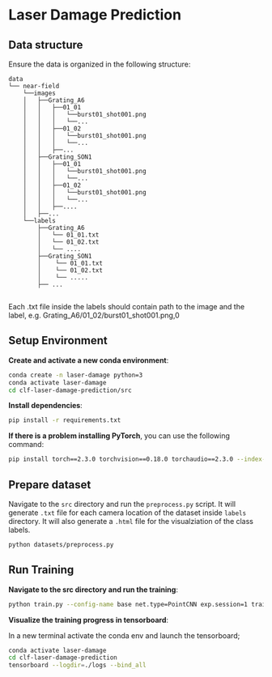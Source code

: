 # Laser Damage Prediction

## Data structure

Ensure the data is organized in the following structure:
```
data
└── near-field
    └──images
    │   ├──Grating_A6
    │   │   ├──01_01
    │   │   │   └──burst01_shot001.png
    │   │   │   └──...
    │   │   ├──01_02
    │   │   │   └──burst01_shot001.png
    │   │   │   └──...
    │   │   ├──...
    │   ├──Grating_SON1
    │   │   ├──01_01
    │   │   │   └──burst01_shot001.png
    │   │   │   └──...
    │   │   ├──01_02
    │   │   │   └──burst01_shot001.png
    │   │   │   └──...
    │   │   ├──....
    │   ├──...
    └──labels
        ├──Grating_A6
        │   └── 01_01.txt
        │   └── 01_02.txt
        │   └── ....
        ├──Grating_SON1
        │    └── 01_01.txt
        │    └── 01_02.txt
        │    └── .....
        ├── ...
        

```
Each .txt file inside the labels should contain path to the image and the label, e.g. Grating_A6/01_02/burst01_shot001.png,0

## Setup Environment

**Create and activate a new conda environment**:
```bash
conda create -n laser-damage python=3
conda activate laser-damage
cd clf-laser-damage-prediction/src
```

**Install dependencies**:
```bash
pip install -r requirements.txt
```

**If there is a problem installing PyTorch**, you can use the following command:
```bash
pip install torch==2.3.0 torchvision==0.18.0 torchaudio==2.3.0 --index-url https://download.pytorch.org/whl/cu118
```
## Prepare dataset
Navigate to the `src` directory and run the `preprocess.py` script. It will generate `.txt` file for each camera location of the dataset inside `labels` directory. It will also generate a `.html` file for the visualziation of the class labels. 

```bash
python datasets/preprocess.py
```

## Run Training

**Navigate to the src directory and run the training**:

```bash
python train.py --config-name base net.type=PointCNN exp.session=1 train.seed=42 train.batch_size=64 optim.lr=0.001 exp.name='exp1' data.aug_crop=0.5
```

**Visualize the training progress in tensorboard**:

In a new terminal activate the conda env and launch the tensorboard;

```bash
conda activate laser-damage
cd clf-laser-damage-prediction
tensorboard --logdir=./logs --bind_all
```
